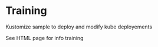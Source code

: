 # Training

Kustomize sample to deploy and modify kube deployements

See HTML page for info training 
